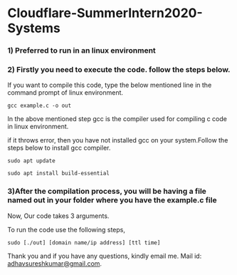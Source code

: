 # Cloudflare-SummerIntern2020-Systems

### 1) Preferred to run in an linux environment

### 2) Firstly you need to execute the code.  follow the steps below.

If you want to compile this code, type the below mentioned line in the command prompt of linux environment.

`gcc example.c -o out`

In the above mentioned step gcc is the compiler used for compiling c code in linux environment.

if it throws error, then you have not installed gcc on your system.Follow the steps below to install gcc compiler.

`sudo apt update`

`sudo apt install build-essential`

### 3)After the compilation process, you will be having a file named out in your folder where you have the example.c file

Now, Our code takes 3 arguments.

To run the code use the following steps,

`sudo [./out] [domain name/ip address] [ttl time]`

Thank you and if you have any questions, kindly email me.  Mail id: adhavsureshkumar@gmail.com.

